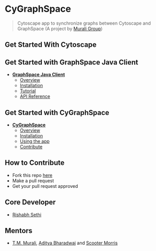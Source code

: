 # CyGraphSpace

> Cytoscape app to synchronize graphs between Cytoscape and GraphSpace (A project by [Murali Group](https://github.com/Murali-group))

## Get Started With Cytoscape

## Get Started with GraphSpace Java Client

- [**GraphSpace Java Client**](/graphspace-java-client/README)
  + [Overview](/graphspace-java-client/README#Overview)
  + [Installation](/graphspace-java-client/README#installation)
  + [Tutorial](/graphspace-java-client/tutorial)
  + [API Reference](https://cygraphspace.github.io/javaclientdocs/)

## Get Started with CyGraphSpace

- [**CyGraphSpace**](/cygraphspace/README)
  + [Overview](/cygraphspace/README#overview)
  + [Installation](/cygraphspace/README#installation)
  + [Using the app](/cygraphspace/README#usage)
  + [Contribute](/cygraphspace/README#contribute)

## How to Contribute

- Fork this repo [here](https://github.com/Murali-Group/CyGraphSpace)
- Make a pull request
- Get your pull request approved

## Core Developer

- [Rishabh Sethi](http://rishabhsethi.com)

## Mentors

- [T.M. Murali](http://www.cs.vt.edu/~murali/), [Aditya Bharadwaj](https://adbharadwaj.github.io/) and [Scooter Morris](https://www.cgl.ucsf.edu/home/scooter/)
